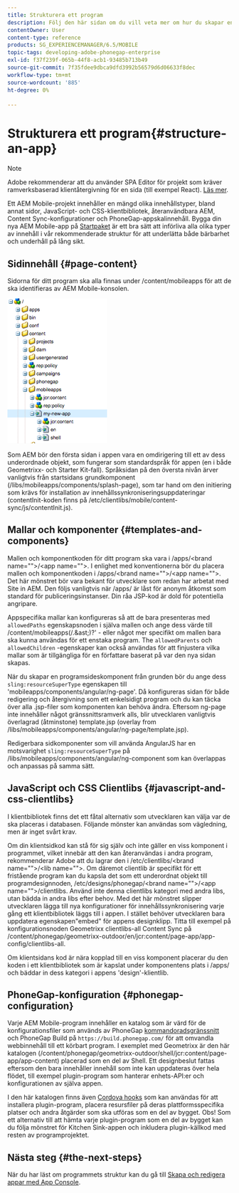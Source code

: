 ```yaml
---
title: Strukturera ett program
description: Följ den här sidan om du vill veta mer om hur du skapar en struktur för ett program. Den här sidan beskriver hur du strukturerar mallar och komponenter tillsammans med information om JavaScript och CSS Clientlibs.
contentOwner: User
content-type: reference
products: SG_EXPERIENCEMANAGER/6.5/MOBILE
topic-tags: developing-adobe-phonegap-enterprise
exl-id: f37f239f-065b-44f8-acb1-93485b713b49
source-git-commit: 7f35fdee9dbca9dfd3992b56579d6d06633f8dec
workflow-type: tm+mt
source-wordcount: '885'
ht-degree: 0%

---
```


# Strukturera ett program{#structure-an-app}

>[!NOTE]
>
>Adobe rekommenderar att du använder SPA Editor för projekt som kräver ramverksbaserad klientåtergivning för en sida (till exempel React). [Läs mer](/help/sites-developing/spa-overview.md).

Ett AEM Mobile-projekt innehåller en mängd olika innehållstyper, bland annat sidor, JavaScript- och CSS-klientbibliotek, återanvändbara AEM, Content Sync-konfigurationer och PhoneGap-appskalinnehåll. Bygga din nya AEM Mobile-app på [Startpaket](https://github.com/Adobe-Marketing-Cloud-Apps/aem-phonegap-starter-kit) är ett bra sätt att införliva alla olika typer av innehåll i vår rekommenderade struktur för att underlätta både bärbarhet och underhåll på lång sikt.

## Sidinnehåll {#page-content}

Sidorna för ditt program ska alla finnas under /content/mobileapps för att de ska identifieras av AEM Mobile-konsolen.

![chlimage_1-52](assets/chlimage_1-52.png)

Som AEM bör den första sidan i appen vara en omdirigering till ett av dess underordnade objekt, som fungerar som standardspråk för appen (en i både Geometrixx- och Starter Kit-fall). Språksidan på den översta nivån ärver vanligtvis från startsidans grundkomponent (/libs/mobileapps/components/splash-page), som tar hand om den initiering som krävs för installation av innehållssynkroniseringsuppdateringar (contentInit-koden finns på /etc/clientlibs/mobile/content-sync/js/contentInit.js).

## Mallar och komponenter {#templates-and-components}

Mallen och komponentkoden för ditt program ska vara i /apps/&lt;brand name=&quot;&quot;>/&lt;app name=&quot;&quot;>. I enlighet med konventionerna bör du placera mallen och komponentkoden i /apps/&lt;brand name=&quot;&quot;>/&lt;app name=&quot;&quot;>. Det här mönstret bör vara bekant för utvecklare som redan har arbetat med Site in AEM. Den följs vanligtvis när /apps/ är låst för anonym åtkomst som standard för publiceringsinstanser. Din råa JSP-kod är dold för potentiella angripare.

Appspecifika mallar kan konfigureras så att de bara presenteras med `allowedPaths` egenskapsnoden i själva mallen och ange dess värde till /content/mobileapps(/.&amp;ast;)?&#39; - eller något mer specifikt om mallen bara ska kunna användas för ett enstaka program. The `allowedParents` och `allowedChildren` -egenskaper kan också användas för att finjustera vilka mallar som är tillgängliga för en författare baserat på var den nya sidan skapas.

När du skapar en programsideskomponent från grunden bör du ange dess `sling:resourceSuperType` egenskapen till &#39;mobileapps/components/angular/ng-page&#39;. Då konfigureras sidan för både redigering och återgivning som ett enkelsidigt program och du kan täcka över alla .jsp-filer som komponenten kan behöva ändra. Eftersom ng-page inte innehåller något gränssnittsramverk alls, blir utvecklaren vanligtvis överlagrad (åtminstone) template.jsp (overlay from /libs/mobileapps/components/angular/ng-page/template.jsp).

Redigerbara sidkomponenter som vill använda AngularJS har en motsvarighet `sling:resourceSuperType` på /libs/mobileapps/components/angular/ng-component som kan överlappas och anpassas på samma sätt.

## JavaScript och CSS Clientlibs {#javascript-and-css-clientlibs}

I klientbibliotek finns det ett fåtal alternativ som utvecklaren kan välja var de ska placeras i databasen. Följande mönster kan användas som vägledning, men är inget svårt krav.

Om din klientsidkod kan stå för sig själv och inte gäller en viss komponent i programmet, vilket innebär att den kan återanvändas i andra program, rekommenderar Adobe att du lagrar den i /etc/clientlibs/&lt;brand name=&quot;&quot;>/&lt;lib name=&quot;&quot;>. Om däremot clientlib är specifikt för ett fristående program kan du kapsla det som ett underordnat objekt till programdesignnoden, /etc/designs/phonegap/&lt;brand name=&quot;&quot;>/&lt;app name=&quot;&quot;>/clientlibs. Använd inte denna clientlibs kategori med andra libs, utan bädda in andra libs efter behov. Med det här mönstret slipper utvecklaren lägga till nya konfigurationer för innehållssynkronisering varje gång ett klientbibliotek läggs till i appen. I stället behöver utvecklaren bara uppdatera egenskapen&quot;embed&quot; för appens designklipp. Titta till exempel på konfigurationsnoden Geometrixx clientlibs-all Content Sync på /content/phonegap/geometrixx-outdoor/en/jcr:content/page-app/app-config/clientlibs-all.

Om klientsidans kod är nära kopplad till en viss komponent placerar du den koden i ett klientbibliotek som är kapslat under komponentens plats i /apps/ och bäddar in dess kategori i appens &#39;design&#39;-klientlib.

## PhoneGap-konfiguration {#phonegap-configuration}

Varje AEM Mobile-program innehåller en katalog som är värd för de konfigurationsfiler som används av PhoneGap [kommandoradsgränssnitt](https://github.com/phonegap/phonegap-cli) och PhoneGap Build på `https://build.phonegap.com/` för att omvandla webbinnehåll till ett körbart program. I exemplet med Geometrixx är den här katalogen (/content/phonegap/geometrixx-outdoor/shell/jcr:content/page-app/app-content) placerad som en del av Shell. Ett designbeslut fattas eftersom den bara innehåller innehåll som inte kan uppdateras över hela flödet, till exempel plugin-program som hanterar enhets-API:er och konfigurationen av själva appen.

I den här katalogen finns även [Cordova hooks](https://cordova.apache.org/docs/en/dev/guide/appdev/hooks/index.html#Hooks%20Guide) som kan användas för att installera plugin-program, placera resursfiler på deras plattformsspecifika platser och andra åtgärder som ska utföras som en del av bygget. Obs! Som ett alternativ till att hämta varje plugin-program som en del av bygget kan du följa mönstret för Kitchen Sink-appen och inkludera plugin-källkod<!-- THIS URL IS 404 (https://github.com/blefebvre/aem-phonegap-kitchen-sink/tree/master/content/src/main/content/jcr_root/content/phonegap/kitchen-sink/shell/_jcr_content/pge-app/app-content/phonegap/plugins) --> med resten av programprojektet.

## Nästa steg {#the-next-steps}

När du har läst om programmets struktur kan du gå till [Skapa och redigera appar med App Console](/help/mobile/phonegap-apps-console.md).
